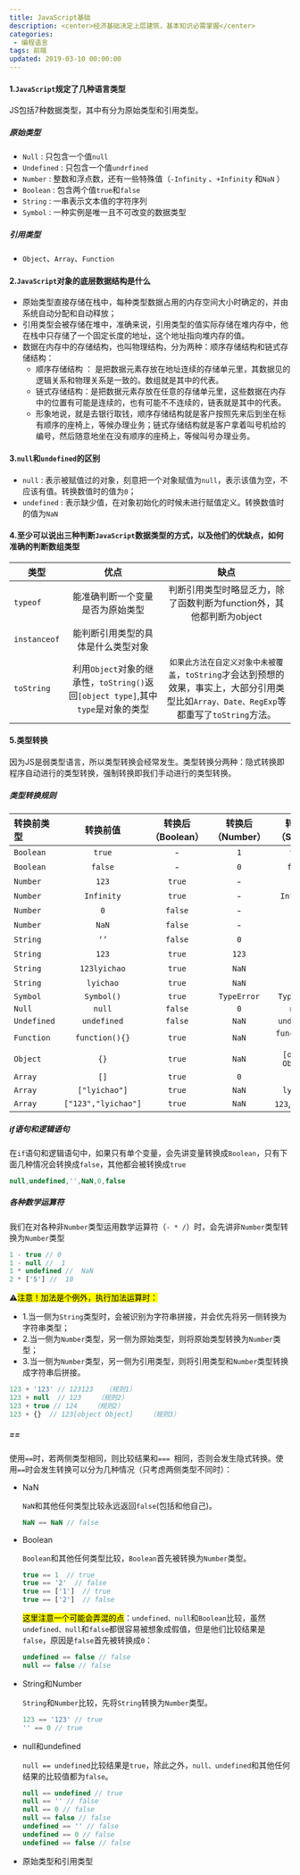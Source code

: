 ```yaml
---
title: JavaScript基础
description: <center>经济基础决定上层建筑，基本知识必需掌握</center>
categories:
 - 编程语言
tags: 前端
updated: 2019-03-10 00:00:00
---
```


#### 1.`JavaScript`规定了几种语言类型

JS包括7种数据类型，其中有分为原始类型和引用类型。

##### 原始类型

- `Null` : 只包含一个值`null`
- `Undefined` : 只包含一个值`undrfined`
- `Number` : 整数和浮点数，还有一些特殊值（`-Infinity` 、`+Infinity` 和`NaN` ）
- `Boolean` : 包含两个值`true`和`false`
- `String` : 一串表示文本值的字符序列
- `Symbol` : 一种实例是唯一且不可改变的数据类型 

##### 引用类型

- `Object`、`Array`、`Function`

#### 2.`JavaScript`对象的底层数据结构是什么

- 原始类型直接存储在栈中，每种类型数据占用的内存空间大小时确定的，并由系统自动分配和自动释放；
- 引用类型会被存储在堆中，准确来说，引用类型的值实际存储在堆内存中，他在栈中只存储了一个固定长度的地址，这个地址指向堆内存的值。
- 数据在内存中的存储结构，也叫物理结构，分为两种：顺序存储结构和链式存储结构：
  - 顺序存储结构 ： 是把数据元素存放在地址连续的存储单元里，其数据见的逻辑关系和物理关系是一致的。数组就是其中的代表。
  - 链式存储结构：是把数据元素存放在任意的存储单元里，这些数据在内存中的位置有可能是连续的，也有可能不不连续的，链表就是其中的代表。
  - 形象地说，就是去银行取钱，顺序存储结构就是客户按照先来后到坐在标有顺序的座椅上，等候办理业务；链式存储结构就是客户拿着叫号机给的编号，然后随意地坐在没有顺序的座椅上，等候叫号办理业务。

#### 3.`null`和`undefined`的区别

- `null` : 表示被赋值过的对象，刻意把一个对象赋值为`null`，表示该值为空，不应该有值。转换数值时的值为`0`；
- `undefined` : 表示缺少值，在对象初始化的时候未进行赋值定义。转换数值时的值为`NaN`

#### 4.至少可以说出三种判断`JavaScript`数据类型的方式，以及他们的优缺点，如何准确的判断数组类型

| 类型         |                             优点                             |                             缺点                             |
| ------------ | :----------------------------------------------------------: | :----------------------------------------------------------: |
| `typeof`     |               能准确判断一个变量是否为原始类型               | 判断引用类型时略显乏力，除了函数判断为function外，其他都判断为object |
| `instanceof` |              能判断引用类型的具体是什么类型对象              |                                                              |
| `toString`   | 利用`Object`对象的继承性，`toString()`返回`[object type]`,其中`type`是对象的类型 | `如果此方法在自定义对象中未被覆盖`，`toString`才会达到预想的效果，事实上，大部分引用类型比如`Array、Date、RegExp`等都重写了`toString`方法。 |

#### 5.类型转换

因为JS是弱类型语言，所以类型转换会经常发生。类型转换分两种：隐式转换即程序自动进行的类型转换，强制转换即我们手动进行的类型转换。

##### 类型转换规则

| 转换前类型  |      转换前值       | 转换后（Boolean） | 转换后（Number） | 转换后（String）  |
| :---------- | :-----------------: | :---------------: | :--------------: | :---------------: |
| `Boolean`   |       `true`        |         -         |       `1`        |      `true`       |
| `Boolean`   |       `false`       |         -         |       `0`        |      `false`      |
| `Number`    |        `123`        |      `true`       |        -         |       `123`       |
| `Number`    |     `Infinity`      |      `true`       |        -         |    `Infinity`     |
| `Number`    |         `0`         |      `false`      |        -         |        `0`        |
| `Number`    |        `NaN`        |      `false`      |        -         |       `NaN`       |
| `String`    |         ‘ ’         |      `false`      |       `0`        |         -         |
| `String`    |        `123`        |      `true`       |      `123`       |         -         |
| `String`    |    `123lyichao`     |      `true`       |      `NaN`       |         -         |
| `String`    |      `lyichao`      |      `true`       |      `NaN`       |         -         |
| `Symbol`    |     `Symbol()`      |      `true`       |   `TypeError`    |    `TypeError`    |
| `Null`      |       `null`        |      `false`      |       `0`        |      `null`       |
| `Undefined` |     `undefined`     |      `false`      |      `NaN`       |    `undefined`    |
| `Function`  |   `function(){}`    |      `true`       |      `NaN`       |  `function(){}`   |
| `Object`    |        `{}`         |      `true`       |      `NaN`       | `[object Object]` |
| `Array`     |        `[]`         |      `true`       |       `0`        |        ``         |
| `Array`     |    `["lyichao"]`    |      `true`       |      `NaN`       |     `lyichao`     |
| `Array`     | `["123","lyichao"]` |      `true`       |      `NaN`       |  `123`,`lyichao`  |

##### if语句和逻辑语句

在`if`语句和逻辑语句中，如果只有单个变量，会先讲变量转换成`Boolean`，只有下面几种情况会转换成`false`，其他都会被转换成`true`

```javascript
null,undefined,'',NaN,0,false	
```

##### 各种数学运算符

我们在对各种非`Number`类型运用数学运算符（`- * /`）时，会先讲非`Number`类型转换为`Number`类型

```javascript
1 - true // 0
1 - null //  1
1 * undefined //  NaN
2 * ['5'] //  10
```

⚠️<mark>注意！加法是个例外，执行加法运算时：</mark>

- 1.当一侧为`String`类型时，会被识别为字符串拼接，并会优先将另一侧转换为字符串类型；
- 2.当一侧为`Number`类型，另一侧为原始类型，则将原始类型转换为`Number`类型；
- 3.当一侧为`Number`类型，另一侧为引用类型，则将引用类型和`Number`类型转换成字符串后拼接。

```javascript
123 + '123' // 123123   （规则1）
123 + null  // 123    （规则2）
123 + true // 124    （规则2）
123 + {}  // 123[object Object]    （规则3）
```

##### ==

使用`==`时，若两侧类型相同，则比较结果和`=== `相同，否则会发生隐式转换。使用`==`时会发生转换可以分为几种情况（只考虑两侧类型不同时）：

- NaN

  `NaN`和其他任何类型比较永远返回`false`(包括和他自己)。

  ```javascript
  NaN == NaN // false
  ```

- Boolean

  `Boolean`和其他任何类型比较，`Boolean`首先被转换为`Number`类型。

  ```javascript
  true == 1  // true 
  true == '2'  // false
  true == ['1']  // true
  true == ['2']  // false
  ```

  <mark>这里注意一个可能会弄混的点</mark>：`undefined、null`和`Boolean`比较，虽然`undefined、null`和`false`都很容易被想象成假值，但是他们比较结果是`false`，原因是`false`首先被转换成`0`：

  ```javascript
  undefined == false // false
  null == false // false
  ```

- String和Number

  `String`和`Number`比较，先将`String`转换为`Number`类型。

  ```javascript
  123 == '123' // true
  '' == 0 // true
  ```

- null和undefined

  `null == undefined`比较结果是`true`，除此之外，`null、undefined`和其他任何结果的比较值都为`false`。

  ```javascript
  null == undefined // true
  null == '' // false
  null == 0 // false
  null == false // false
  undefined == '' // false
  undefined == 0 // false
  undefined == false // false
  ```

- 原始类型和引用类型